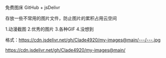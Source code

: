 免费图床   GitHub + jsDelivr 

存放一些不常用的图片文件，防止图片的累积占用云空间

1.动漫截图
2.优秀的图片
3.各种GIF
4.没想到

格式：https://cdn.jsdelivr.net/gh/Clade4920/my-images@main/---/---.jpg

https://cdn.jsdelivr.net/gh/Clade4920/my-images@main/
